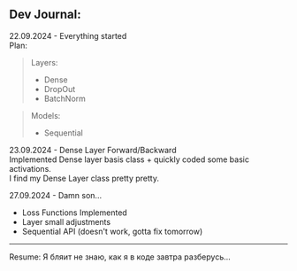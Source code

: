 ## Dev Journal:
22.09.2024 - Everything started<br>
Plan:<br>
> Layers:
> - Dense
> - DropOut
> - BatchNorm

> Models:
> - Sequential

23.09.2024 - Dense Layer Forward/Backward<br>
Implemented Dense layer basis class + quickly coded some basic activations.<br>
I find my Dense Layer class pretty pretty.

27.09.2024 - Damn son...
- Loss Functions Implemented
- Layer small adjustments
- Sequential API (doesn't work, gotta fix tomorrow)

---

Resume:
Я бляит не знаю, как я в коде завтра разберусь...
